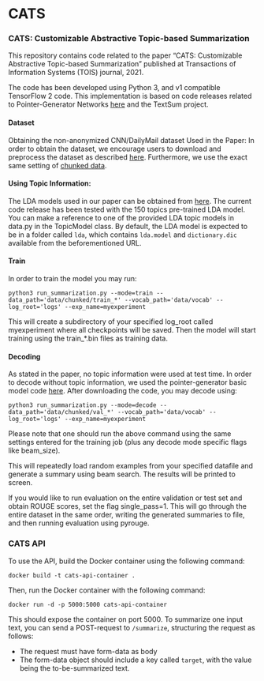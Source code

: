 # CATS
### CATS: Customizable Abstractive Topic-based Summarization

This repository contains code related to the paper “CATS: Customizable Abstractive Topic-based Summarization” published at Transactions of Information Systems (TOIS) journal, 2021. 


The code has been developed using Python 3, and v1 compatible TensorFlow 2 code. This implementation is based on code releases related to Pointer-Generator Networks [here](https://github.com/abisee/pointer-generator) and the TextSum project. 


#### Dataset
Obtaining the non-anonymized CNN/DailyMail dataset Used in the Paper:
In order to obtain the dataset, we encourage users to download and preprocess the dataset as described [here](https://github.com/abisee/cnn-dailymail). Furthermore, we use the exact same setting of [chunked data](https://github.com/abisee/cnn-dailymail/issues/3). 
 

#### Using Topic Information:

The LDA models used in our paper can be obtained from [here](https://drive.google.com/drive/folders/1M86uAM21Zx8Xn-W4TTi74t7nWCQr1f9v?usp=sharing). The current code release has been tested with the 150 topics pre-trained LDA model. You can make a reference to one of the provided LDA topic models in data.py in the TopicModel class. By default, the LDA model is expected to be in a folder called `lda`, which contains `lda.model` and `dictionary.dic` available from the beforementioned URL.

#### Train 
In order to train the model you may run:

```
python3 run_summarization.py --mode=train --data_path='data/chunked/train_*' --vocab_path='data/vocab' --log_root='logs' --exp_name=myexperiment
```

This will create a subdirectory of your specified log_root called myexperiment where all checkpoints will be saved. Then the model will start training using the train_*.bin files as training data.


#### Decoding
As stated in the paper, no topic information were used at test time. In order to decode without topic information, we used the pointer-generator basic model code [here](https://github.com/abisee/pointer-generator). After downloading the code, you may decode using:

```
python3 run_summarization.py --mode=decode --data_path='data/chunked/val_*' --vocab_path='data/vocab' --log_root='logs' --exp_name=myexperiment
```

Please note that one should run the above command using the same settings entered for the training job (plus any decode mode specific flags like beam_size).

This will repeatedly load random examples from your specified datafile and generate a summary using beam search. The results will be printed to screen.

If you would like to run evaluation on the entire validation or test set and obtain ROUGE scores, set the flag single_pass=1. This will go through the entire dataset in the same order, writing the generated summaries to file, and then running evaluation using pyrouge.   

### CATS API
To use the API, build the Docker container using the following command:

```
docker build -t cats-api-container . 
```

Then, run the Docker container with the following command:

```
docker run -d -p 5000:5000 cats-api-container 
```

This should expose the container on port 5000. To summarize one input text, you can send a POST-request to `/summarize`, structuring the request as follows:

- The request must have form-data as body
- The form-data object should include a key called `target`, with the value being the to-be-summarized text.